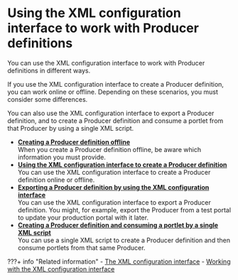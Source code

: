 # Using the XML configuration interface to work with Producer definitions

You can use the XML configuration interface to work with Producer definitions in different ways.

If you use the XML configuration interface to create a Producer definition, you can work online or offline. Depending on these scenarios, you must consider some differences.

You can also use the XML configuration interface to export a Producer definition, and to create a Producer definition and consume a portlet from that Producer by using a single XML script.

-   **[Creating a Producer definition offline](wsrpt_cons_crtprd_offl.md)**  
When you create a Producer definition offline, be aware which information you must provide.
-   **[Using the XML configuration interface to create a Producer definition](../using_xml_cfg_work_with_prod_def/using_xml_cfg_create_prod_def/index.md)**  
You can use the XML configuration interface to create a Producer definition online or offline.
-   **[Exporting a Producer definition by using the XML configuration interface](wsrpt_cons_expprd_xml.md)**  
You can use the XML configuration interface to export a Producer definition. You might, for example, export the Producer from a test portal to update your production portal with it later.
-   **[Creating a Producer definition and consuming a portlet by a single XML script](wsrpt_cons_singl_xml.md)**  
You can use a single XML script to create a Producer definition and then consume portlets from that same Producer.


???+ info "Related information"
    - [The XML configuration interface](../../../../../../../deploy_dx/manage/portal_admin_tools/xml_config_interface/index.md)
    - [Working with the XML configuration interface](../../../../../../../deploy_dx/manage/portal_admin_tools/xml_config_interface/working_xml_config_interface/index.md)

